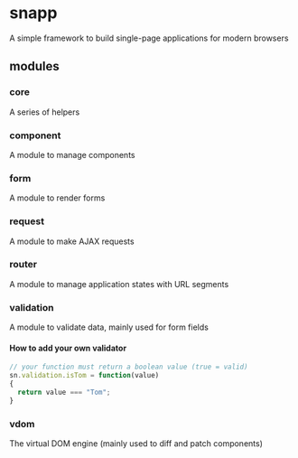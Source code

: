 # snapp
A simple framework to build single-page applications for modern browsers

## modules

### core

A series of helpers

### component

A module to manage components

### form

A module to render forms

### request

A module to make AJAX requests 

### router

A module to manage application states with URL segments

### validation

A module to validate data, mainly used for form fields

#### How to add your own validator


```js
// your function must return a boolean value (true = valid)
sn.validation.isTom = function(value)
{
  return value === "Tom";
}
```

### vdom

The virtual DOM engine (mainly used to diff and patch components)
